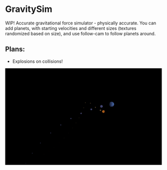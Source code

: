 # GravitySim
WIP!
Accurate gravitational force simulator - physically accurate. You can add planets, with starting velocities and different sizes (textures randomized based on size), and use follow-cam to follow planets around.

## Plans:

- Explosions on collisions!

<img src="https://github.com/Hubbit200/GravitySim/blob/main/PlanetSample.gif">
